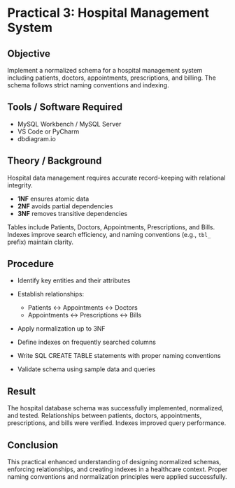 # Practical 3: Hospital Management System

## Objective

Implement a normalized schema for a hospital management system including patients, doctors, appointments, prescriptions, and billing. The schema follows strict naming conventions and indexing.

## Tools / Software Required

- MySQL Workbench / MySQL Server  
- VS Code or PyCharm  
- dbdiagram.io  

## Theory / Background

Hospital data management requires accurate record-keeping with relational integrity.  

- **1NF** ensures atomic data  
- **2NF** avoids partial dependencies  
- **3NF** removes transitive dependencies  

Tables include Patients, Doctors, Appointments, Prescriptions, and Bills. Indexes improve search efficiency, and naming conventions (e.g., `tbl_` prefix) maintain clarity.

## Procedure

- Identify key entities and their attributes  

- Establish relationships:  
  - Patients ↔ Appointments ↔ Doctors  
  - Appointments ↔ Prescriptions ↔ Bills  

- Apply normalization up to 3NF  

- Define indexes on frequently searched columns  

- Write SQL CREATE TABLE statements with proper naming conventions  

- Validate schema using sample data and queries  

## Result

The hospital database schema was successfully implemented, normalized, and tested. Relationships between patients, doctors, appointments, prescriptions, and bills were verified. Indexes improved query performance.

## Conclusion

This practical enhanced understanding of designing normalized schemas, enforcing relationships, and creating indexes in a healthcare context. Proper naming conventions and normalization principles were applied successfully.
